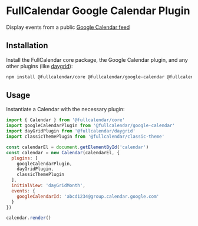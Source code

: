 
# FullCalendar Google Calendar Plugin

Display events from a public [Google Calendar feed](https://support.google.com/calendar/answer/37648?hl=en)

## Installation

Install the FullCalendar core package, the Google Calendar plugin, and any other plugins (like [daygrid](https://fullcalendar.io/docs/month-view)):

```sh
npm install @fullcalendar/core @fullcalendar/google-calendar @fullcalendar/daygrid
```

## Usage

Instantiate a Calendar with the necessary plugin:

```js
import { Calendar } from '@fullcalendar/core'
import googleCalendarPlugin from '@fullcalendar/google-calendar'
import dayGridPlugin from '@fullcalendar/daygrid'
import classicThemePlugin from '@fullcalendar/classic-theme'

const calendarEl = document.getElementById('calendar')
const calendar = new Calendar(calendarEl, {
  plugins: [
    googleCalendarPlugin,
    dayGridPlugin,
    classicThemePlugin
  ],
  initialView: 'dayGridMonth',
  events: {
    googleCalendarId: 'abcd1234@group.calendar.google.com'
  }
})

calendar.render()
```
